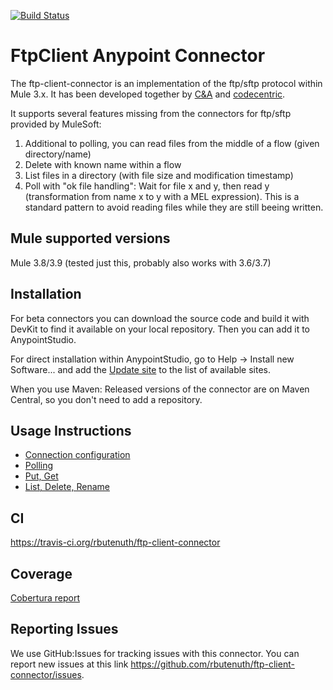 [![Build Status](https://travis-ci.org/rbutenuth/ftp-client-connector.svg?branch=master)](https://travis-ci.org/rbutenuth/ftp-client-connector)

# FtpClient Anypoint Connector

The ftp-client-connector is an implementation of the ftp/sftp protocol within Mule 3.x. 
It has been developed together by [C&A](https://www.c-and-a.com/) and [codecentric](https://www.codecentric.de/).

It supports several features missing from the connectors for ftp/sftp provided by MuleSoft:

1. Additional to polling, you can read files from the middle of a flow (given directory/name)
1. Delete with known name within a flow
1. List files in a directory (with file size and modification timestamp)
1. Poll with "ok file handling": Wait for file x and y, then read y (transformation from name x to y with a MEL expression). This is a standard pattern to avoid reading files while they are still beeing written.

## Mule supported versions
Mule 3.8/3.9 (tested just this, probably also works with 3.6/3.7)

## Installation
For beta connectors you can download the source code and build it with DevKit to find it available on your local repository. Then you can add it to AnypointStudio.

For direct installation within AnypointStudio, go to Help -> Install new Software... and add the 
[Update site](https://raw.githubusercontent.com/rbutenuth/ftp-client-connector/master/update-site/)
to the list of available sites.

When you use Maven: Released versions of the connector are on Maven Central, so you don't need to add a repository.

## Usage Instructions

* [Connection configuration](https://github.com/rbutenuth/ftp-client-connector/blob/master/docs/connection.md)
* [Polling](https://github.com/rbutenuth/ftp-client-connector/blob/master/docs/polling.md)
* [Put, Get](https://github.com/rbutenuth/ftp-client-connector/blob/master/docs/put-and-get.md)
* [List, Delete, Rename](https://github.com/rbutenuth/ftp-client-connector/blob/master/docs/list-delete-rename.md)

## CI

https://travis-ci.org/rbutenuth/ftp-client-connector

## Coverage

[Cobertura report](https://rbutenuth.github.io/ftp-client-connector/site/cobertura/index.html)

## Reporting Issues

We use GitHub:Issues for tracking issues with this connector. You can report new issues at this link https://github.com/rbutenuth/ftp-client-connector/issues.
